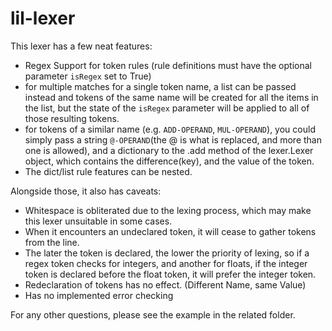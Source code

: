 # lil-lexer

This lexer has a few neat features:
  - Regex Support for token rules (rule definitions must have the optional parameter `isRegex` set to True)
  - for multiple matches for a single token name, a list can be passed instead and tokens of the same name will be created for all the items in the list, but the state of the `isRegex` parameter will be applied to all of those resulting tokens.
  - for tokens of a similar name (e.g. `ADD-OPERAND`, `MUL-OPERAND`), you could simply pass a string `@-OPERAND`(the @ is what is replaced, and more than one is allowed), and a dictionary to the .add method of the lexer.Lexer object, which contains the difference(key), and the value of the token.
  - The dict/list rule features can be nested.

Alongside those, it also has caveats:
  - Whitespace is obliterated due to the lexing process, which may make this lexer unsuitable in some cases.
  - When it encounters an undeclared token, it will cease to gather tokens from the line.
  - The later the token is declared, the lower the priority of lexing, so if a regex token checks for integers, and another for floats, if the integer token is declared before the float token, it will prefer the integer token.
  - Redeclaration of tokens has no effect. (Different Name, same Value)
  - Has no implemented error checking

For any other questions, please see the example in the related folder.
